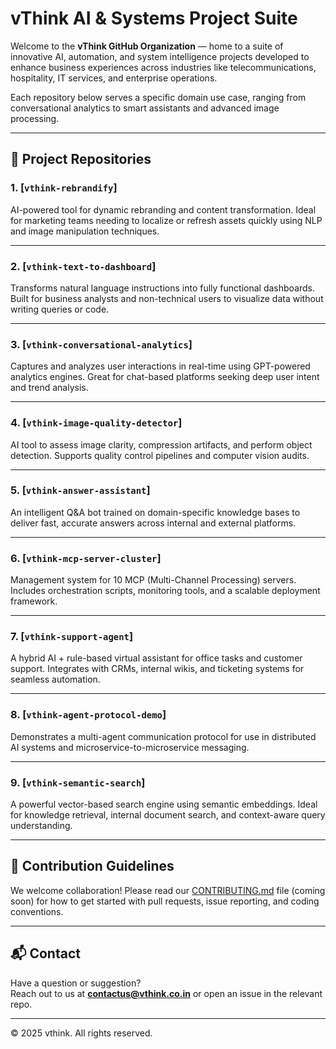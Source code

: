 # vThink AI & Systems Project Suite

Welcome to the **vThink GitHub Organization** — home to a suite of innovative AI, automation, and system intelligence projects developed to enhance business experiences across industries like telecommunications, hospitality, IT services, and enterprise operations.

Each repository below serves a specific domain use case, ranging from conversational analytics to smart assistants and advanced image processing.

---

## 🔧 Project Repositories

### 1. [`vthink-rebrandify`]
AI-powered tool for dynamic rebranding and content transformation. Ideal for marketing teams needing to localize or refresh assets quickly using NLP and image manipulation techniques.

---

### 2. [`vthink-text-to-dashboard`]
Transforms natural language instructions into fully functional dashboards. Built for business analysts and non-technical users to visualize data without writing queries or code.

---

### 3. [`vthink-conversational-analytics`]
Captures and analyzes user interactions in real-time using GPT-powered analytics engines. Great for chat-based platforms seeking deep user intent and trend analysis.

---

### 4. [`vthink-image-quality-detector`]
AI tool to assess image clarity, compression artifacts, and perform object detection. Supports quality control pipelines and computer vision audits.

---

### 5. [`vthink-answer-assistant`]
An intelligent Q&A bot trained on domain-specific knowledge bases to deliver fast, accurate answers across internal and external platforms.

---

### 6. [`vthink-mcp-server-cluster`]
Management system for 10 MCP (Multi-Channel Processing) servers. Includes orchestration scripts, monitoring tools, and a scalable deployment framework.

---

### 7. [`vthink-support-agent`]
A hybrid AI + rule-based virtual assistant for office tasks and customer support. Integrates with CRMs, internal wikis, and ticketing systems for seamless automation.

---

### 8. [`vthink-agent-protocol-demo`]
Demonstrates a multi-agent communication protocol for use in distributed AI systems and microservice-to-microservice messaging.

---

### 9. [`vthink-semantic-search`]
A powerful vector-based search engine using semantic embeddings. Ideal for knowledge retrieval, internal document search, and context-aware query understanding.

---

## 🚀 Contribution Guidelines

We welcome collaboration! Please read our [CONTRIBUTING.md](./CONTRIBUTING.md) file (coming soon) for how to get started with pull requests, issue reporting, and coding conventions.

---

## 📬 Contact

Have a question or suggestion?  
Reach out to us at **[contactus@vthink.co.in](https://vthink.ai/)** or open an issue in the relevant repo.

---

© 2025 vthink. All rights reserved.
